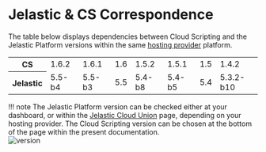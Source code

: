 # Jelastic & CS Correspondence

The table below displays dependencies between Cloud Scripting and the Jelastic Platform versions within the same <a href="https://jelastic.cloud/" target="_blank">hosting provider</a> platform.                           
<table class="corresp" style="width:100%">
    <tr id="cs">
	<th id="table-head">CS</th>
	    <td>1.6.2</td>
	    <td>1.6.1</td>
	    <td>1.6</td>
	    <td>1.5.2</td>
	    <td>1.5.1</td>
	    <td>1.5</td>
	    <td>1.4.2</td>
    </tr>
    <tr id="jel">
        <th id="table-head">Jelastic</th>
        <td>5.5-b4</td>
        <td>5.5-b3</td>
        <td>5.5</td>
        <td>5.4-b8</td>
        <td>5.4-b5</td>
        <td>5.4</td>
        <td>5.3.2-b10</td>
    </tr>
</table>

!!! note
    The Jelastic Platform version can be checked either at your dashboard, or within the <a href="https://jelastic.cloud/" target="_blank">Jelastic Cloud Union</a> page, depending on your hosting provider. The Cloud Scripting version can be chosen at the bottom of the page within the present documentation.                
    ![version](/img/version.png)          
    
